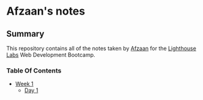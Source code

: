 # Afzaan's notes


## Summary
This repository contains all of the notes taken by [Afzaan](https://github.com/afzaanhakim) for the [Lighthouse Labs](https://www.lighthouselabs.ca/) Web Development Bootcamp.




### Table  Of Contents 

* [Week 1](/Week_1)
  * [Day 1](/Week_1/Day_1)
    